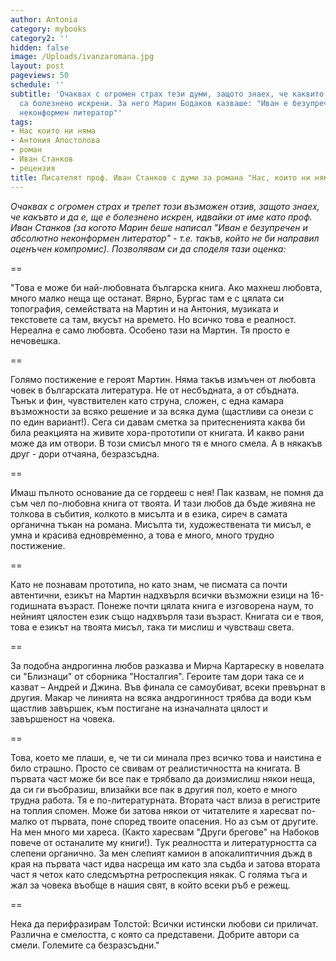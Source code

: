 ```yaml
---
author: Antonia
category: mybooks
category2: ''
hidden: false
image: /Uploads/ivanzaromana.jpg
layout: post
pageviews: 50
schedule: ''
subtitle: 'Очаквах с огромен страх тези думи, защото знаех, че каквито и да са, ще
  са болезнено искрени. За него Марин Бодаков казваше: "Иван е безупречен и абсолютно
  неконформен литератор"'
tags:
- Нас които ни няма
- Антония Апостолова
- роман
- Иван Станков
- рецензия
title: Писателят проф. Иван Станков с думи за романа "Нас, които ни няма"
---
```


*Очаквах с огромен страх и трепет този възможен отзив, защото знаех, че какъвто и да е, ще е болезнено искрен, идвайки от име като проф. Иван Станков (за когото Марин беше написал "Иван е безупречен и абсолютно неконформен литератор" - т.е. такъв, който не би направил оценъчен компромис). Позволявам си да споделя тази оценка:*

\==

"Това е може би най-любовната българска книга. Ако махнеш любовта, много малко неща ще останат. Вярно, Бургас там е с цялата си топография, семействата на Мартин и на Антония, музиката и текстовете са там, вкусът на времето. Но всичко това е реалност. Нереална е само любовта. Особено тази на Мартин. Тя просто е нечовешка.

\==

Голямо постижение е героят Мартин. Няма такъв измъчен от любовта човек в българската литература. Не от несбъдната, а от сбъдната. Тънък и фин, чувствителен като струна, сложен, с една камара възможности за всяко решение и за всяка дума (щастливи са онези с по един вариант!). Сега си давам сметка за притесненията каква би била реакцията на живите хора-прототипи от книгата. И какво рани може да им отвори. В този смисъл много тя е много смела. А в някакъв друг - дори отчаяна, безразсъдна.

\==

Имаш пълното основание да се гордееш с нея! Пак казвам, не помня да съм чел по-любовна книга от твоята. И тази любов да бъде живяна не толкова в събития, колкото в мисълта и в езика, сиреч в самата органична тъкан на романа. Мисълта ти, художествената ти мисъл, е умна и красива едновременно, а това е много, много трудно постижение.

\==

Като не познавам прототипа, но като знам, че писмата са почти автентични, езикът на Мартин надхвърля всички възможни езици на 16-годишната възраст. Понеже почти цялата книга е изговорена наум, то нейният цялостен език също надхвърля тази възраст. Книгата си е твоя, това е езикът на твоята мисъл, така ти мислиш и чувстваш света.

\==

За подобна андрогинна любов разказва и Мирча Картареску в новелата си "Близнаци" от сборника "Носталгия". Героите там дори така се и казват – Андрей и Джина. Във финала се самоубиват, всеки превърнат в другия. Макар че линията на всяка андрогинност трябва да води към щастлив завършек, към постигане на изначалната цялост и завършеност на човека.

\==

Това, което ме плаши, е, че ти си минала през всичко това и наистина е било страшно. Просто се свивам от реалистичността на книгата. В първата част може би все пак е трябвало да доизмислиш някои неща, да си ги въобразиш, влизайки все пак в другия пол, което е много трудна работа. Тя е по-литературната. Втората част влиза в регистрите на топлия спомен. Може би затова някои от читателите я харесват по-малко от първата, поне според твоите опасения. Но аз съм от другите. На мен много ми хареса. (Както харесвам "Други брегове" на Набоков повече от останалите му книги!). Тук реалността и литературността са слепени органично. За мен слепият камион в апокалиптичния дъжд в края на първата част идва насреща им като зла съдба и затова втората част я четох като следсмъртна ретроспекция някак. С голяма тъга и жал за човека въобще в нашия свят, в който всеки ръб е режещ.

\==

Нека да перифразирам Толстой: Всички истински любови си приличат. Различна е смелостта, с която са представени. Добрите автори са смели. Големите са безразсъдни."